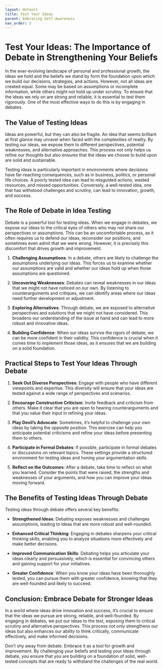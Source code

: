 ```yaml
---
layout: default
title: Test Your Ideas
parent: Embracing Self-Awareness
nav_order: 3
---
```

# Test Your Ideas: The Importance of Debate in Strengthening Your Beliefs

In the ever-evolving landscape of personal and professional growth, the ideas we hold and the beliefs we stand by form the foundation upon which we build our decisions, strategies, and actions. However, not all ideas are created equal. Some may be based on assumptions or incomplete information, while others might not hold up under scrutiny. To ensure that the ideas we rely on are strong and reliable, it is essential to test them rigorously. One of the most effective ways to do this is by engaging in debates.

## The Value of Testing Ideas

Ideas are powerful, but they can also be fragile. An idea that seems brilliant at first glance may unravel when faced with the complexities of reality. By testing our ideas, we expose them to different perspectives, potential weaknesses, and alternative approaches. This process not only helps us refine our thoughts but also ensures that the ideas we choose to build upon are solid and sustainable.

Testing ideas is particularly important in environments where decisions have far-reaching consequences, such as in business, politics, or personal life choices. A poorly tested idea can lead to misguided actions, wasted resources, and missed opportunities. Conversely, a well-tested idea, one that has withstood challenges and scrutiny, can lead to innovation, growth, and success.

## The Role of Debate in Idea Testing

Debate is a powerful tool for testing ideas. When we engage in debates, we expose our ideas to the critical eyes of others who may not share our perspectives or assumptions. This can be an uncomfortable process, as it often requires us to defend our ideas, reconsider our positions, and sometimes even admit that we were wrong. However, it is precisely this discomfort that drives growth and improvement.

1. **Challenging Assumptions**: In a debate, others are likely to challenge the assumptions underlying our ideas. This forces us to examine whether our assumptions are valid and whether our ideas hold up when those assumptions are questioned.

2. **Uncovering Weaknesses**: Debates can reveal weaknesses in our ideas that we might not have noticed on our own. By listening to counterarguments and critiques, we can identify areas where our ideas need further development or adjustment.

3. **Exploring Alternatives**: Through debate, we are exposed to alternative perspectives and solutions that we might not have considered. This broadens our understanding of the issue at hand and can lead to more robust and innovative ideas.

4. **Building Confidence**: When our ideas survive the rigors of debate, we can be more confident in their validity. This confidence is crucial when it comes time to implement those ideas, as it ensures that we are building on a solid foundation.

## Practical Steps to Test Your Ideas Through Debate

1. **Seek Out Diverse Perspectives**: Engage with people who have different viewpoints and expertise. This diversity will ensure that your ideas are tested against a wide range of perspectives and scenarios.

2. **Encourage Constructive Criticism**: Invite feedback and criticism from others. Make it clear that you are open to hearing counterarguments and that you value their input in refining your ideas.

3. **Play Devil’s Advocate**: Sometimes, it’s helpful to challenge your own ideas by taking the opposite position. This exercise can help you anticipate potential criticisms and refine your ideas before presenting them to others.

4. **Participate in Formal Debates**: If possible, participate in formal debates or discussions on relevant topics. These settings provide a structured environment for testing ideas and honing your argumentation skills.

5. **Reflect on the Outcomes**: After a debate, take time to reflect on what you learned. Consider the points that were raised, the strengths and weaknesses of your arguments, and how you can improve your ideas moving forward.

## The Benefits of Testing Ideas Through Debate

Testing ideas through debate offers several key benefits:

- **Strengthened Ideas**: Debating exposes weaknesses and challenges assumptions, leading to ideas that are more robust and well-rounded.
  
- **Enhanced Critical Thinking**: Engaging in debates sharpens your critical thinking skills, enabling you to analyze situations more effectively and make better decisions.

- **Improved Communication Skills**: Debating helps you articulate your ideas clearly and persuasively, which is essential for convincing others and gaining support for your initiatives.

- **Greater Confidence**: When you know your ideas have been thoroughly tested, you can pursue them with greater confidence, knowing that they are well-founded and likely to succeed.

## Conclusion: Embrace Debate for Stronger Ideas

In a world where ideas drive innovation and success, it’s crucial to ensure that the ideas we pursue are strong, reliable, and well-founded. By engaging in debates, we put our ideas to the test, exposing them to critical scrutiny and alternative perspectives. This process not only strengthens our ideas but also enhances our ability to think critically, communicate effectively, and make informed decisions.

Don’t shy away from debate. Embrace it as a tool for growth and improvement. By challenging your beliefs and testing your ideas through debate, you ensure that you are building on a foundation of solid, well-tested concepts that are ready to withstand the challenges of the real world.